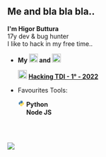 ## Me and bla bla bla..
<div>
  
  <strong>I'm Higor Buttura</strong><br>
  17y dev & bug hunter<br>
  I like to hack in my free time..
</div>
<ul>
  <li>
    <p>
      <strong>My <img src="https://user-images.githubusercontent.com/102910968/179423282-63e63607-52ab-46a5-b486-4224f7f35c53.png" height='20px' width='20px'> and
      <img src="https://user-images.githubusercontent.com/102910968/179423359-930dc59a-5945-4f0e-b5fd-753b5d5c8ad0.png" height='20px' width='20px'></strong>
    </p>
  </li>
  <img src="https://user-images.githubusercontent.com/102910968/179423282-63e63607-52ab-46a5-b486-4224f7f35c53.png" height='20px' width='20px'> <a href="https://secreto.tecnicasdeinvasao.com/"><strong>Hacking TDI - 1° - 2022</strong></a>
  <li>
    <p>Favourites Tools:</p>
      <img src="https://raw.githubusercontent.com/devicons/devicon/master/icons/python/python-original.svg" height='15px' width='15px'> <strong>Python</strong><br>
      <img src="https://user-images.githubusercontent.com/102910968/179423867-8bb7b800-229d-4893-98e4-4aa827105d81.png" height='15px' width='15px'> <strong>Node JS</strong>
  </li>
</ul>

<div style="display: inline_block"><br>
</div>
  
  ##
 
<div> 
  <a href="https://instagram.com/higorbuttura" target="_blank"><img src="https://img.shields.io/badge/-Instagram-%23E4405F?style=for-the-badge&logo=instagram&logoColor=white" target="_blank"></a>
</div>
